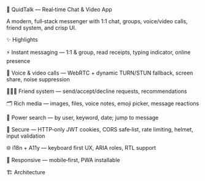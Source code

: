🚀 QuidTalk — Real‑time Chat & Video App

A modern, full‑stack messenger with 1:1 chat, groups, voice/video calls, friend system, and crisp UI.

✨ Highlights

⚡ Instant messaging — 1:1 & group, read receipts, typing indicator, online presence

🎥 Voice & video calls — WebRTC + dynamic TURN/STUN fallback, screen share, noise suppression

🧑‍🤝‍🧑 Friend system — send/accept/decline requests, recommendations

🗂️ Rich media — images, files, voice notes, emoji picker, message reactions

🔎 Power search — by user, keyword, date; jump to message

🔐 Secure — HTTP‑only JWT cookies, CORS safe‑list, rate limiting, helmet, input validation

🌐 i18n + A11y — keyboard first UX, ARIA roles, RTL support

📱 Responsive — mobile‑first, PWA installable

🏗️ Architecture
